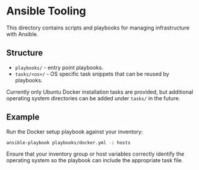 # Ansible Tooling

This directory contains scripts and playbooks for managing infrastructure with Ansible.

## Structure

- `playbooks/` - entry point playbooks.
- `tasks/<os>/` - OS specific task snippets that can be reused by playbooks.

Currently only Ubuntu Docker installation tasks are provided, but additional
operating system directories can be added under `tasks/` in the future.

## Example

Run the Docker setup playbook against your inventory:

```bash
ansible-playbook playbooks/docker.yml -i hosts
```

Ensure that your inventory group or host variables correctly identify the
operating system so the playbook can include the appropriate task file.
